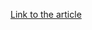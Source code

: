 [Link to the article](https://fortinet.com/blog/threat-research/threat-actors-prey-on-eager-travelers)
